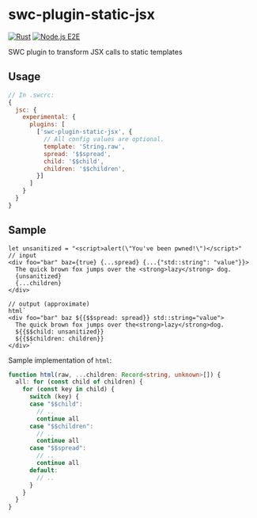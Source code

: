 # swc-plugin-static-jsx
[![Rust](https://github.com/Desdaemon/swc-plugin-static-jsx/actions/workflows/rust.yml/badge.svg)](https://github.com/Desdaemon/swc-plugin-static-jsx/actions/workflows/rust.yml)
[![Node.js E2E](https://github.com/Desdaemon/swc-plugin-static-jsx/actions/workflows/e2e.yml/badge.svg)](https://github.com/Desdaemon/swc-plugin-static-jsx/actions/workflows/e2e.yml)

SWC plugin to transform JSX calls to static templates

## Usage

```js
// In .swcrc:
{
  jsc: {
    experimental: {
      plugins: [
        ['swc-plugin-static-jsx', {
          // All config values are optional.
          template: 'String.raw',
          spread: '$$spread',
          child: '$$child',
          children: '$$children',
        }]
      ]
    }
  }
}
```

## Sample

```tsx
let unsanitized = "<script>alert(\"You've been pwned!\")</script>"
// input
<div foo="bar" baz={true} {...spread} {...{"std::string": "value"}}>
  The quick brown fox jumps over the <strong>lazy</strong> dog.
  {unsanitized}
  {...children}
</div>

// output (approximate)
html`
<div foo="bar" baz ${{$$spread: spread}} std::string="value">
  The quick brown fox jumps over the<strong>lazy</strong>dog.
  ${{$$child: unsanitized}}
  ${{$$children: children}}
</div>`
```

Sample implementation of `html`:
```ts
function html(raw, ...children: Record<string, unknown>[]) {
  all: for (const child of children) {
    for (const key in child) {
      switch (key) {
      case "$$child":
        // ..
        continue all
      case "$$children":
        // ..
        continue all
      case "$$spread":
        // ..
        continue all
      default:
        // ..
      }
    }
  }
}
```
